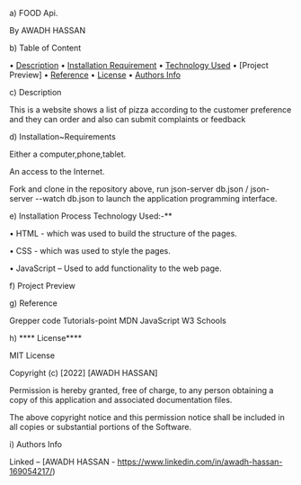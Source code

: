 a) FOOD  Api.

By AWADH HASSAN

b) Table of Content

•  [Description](#description)
•  [Installation Requirement](#Installation)
•  [Technology Used](#technology-used)
•  [Project Preview]
•  [Reference](#reference)
•  [License](#license)
•  [Authors Info](#author-Info)



c) Description

This is a website shows a list of pizza according to the customer preference and they can order 
and also can submit complaints or feedback 

d) Installation~Requirements



Either a computer,phone,tablet.

An access to the Internet.

Fork and clone in the repository above, run json-server db.json / json-server --watch db.json to launch the application programming interface.



e) Installation Process Technology Used:-**

•  HTML - which was used to build the structure of the pages.

•   CSS - which was used to style the pages. 
  
•  JavaScript – Used to add functionality to the web page.




f) Project Preview


g) Reference

Grepper code
Tutorials-point
MDN JavaScript
W3 Schools




h) **** License****

MIT License

Copyright (c) [2022] [AWADH HASSAN]

Permission is hereby granted, free of charge, to any person obtaining a copy of this application and associated documentation files.

The above copyright notice and this permission notice shall be included in all copies or substantial portions of the Software.

i) Authors Info

Linked – [AWADH HASSAN - https://www.linkedin.com/in/awadh-hassan-169054217/)
